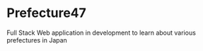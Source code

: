 # Prefecture47
Full Stack Web application in development to learn about various prefectures in Japan
